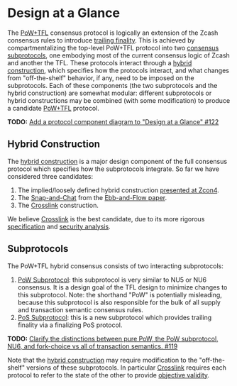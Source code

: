 # Design at a Glance

The [PoW+TFL](../terminology.md#definition-pow-tfl) consensus protocol is logically an extension of the Zcash consensus rules to introduce [trailing finality](../terminology.md#definition-trailing-finality). This is achieved by compartmentalizing the top-level PoW+TFL protocol into two [consensus subprotocols](../terminology.md#definition-consensus-subprotocols), one embodying most of the current consensus logic of Zcash and another the TFL. These protocols interact through a [hybrid construction](../terminology.md#definition-hybrid-construction), which specifies how the protocols interact, and what changes from "off-the-shelf" behavior, if any, need to be imposed on the subprotocols. Each of these components (the two subprotocols and the hybrid construction) are somewhat modular: different subprotocols or hybrid constructions may be combined (with some modification) to produce a candidate [PoW+TFL](../terminology.md#definition-pow-tfl) protocol.

**TODO:** [Add a protocol component diagram to "Design at a Glance" #122](https://github.com/Electric-Coin-Company/tfl-book/issues/122)

## Hybrid Construction

The [hybrid construction](../terminology.md#definition-hybrid-construction) is a major design component of the full consensus protocol which specifies how the subprotocols integrate. So far we have considered three candidates:

1. The implied/loosely defined hybrid construction [presented at Zcon4](https://www.youtube.com/watch?v=qhMzMYeEPMM&list=PL40dyJ0UYTLII7oQRQmNOFf0d2iKT35tL&index=17).
2. The [Snap-and-Chat](../terminology.md#definition-snap-and-chat) from the [Ebb-and-Flow paper](https://eprint.iacr.org/2020/1091).
3. The [Crosslink](../terminology.md#definition-crosslink) construction.

We believe [Crosslink](../terminology.md#definition-crosslink) is the best candidate, due to its more rigorous [specification](./crosslink/construction.md) and [security analysis](./crosslink/security-analysis.md).

## Subprotocols

The PoW+TFL hybrid consensus consists of two interacting subprotocols:

1. [PoW Subprotocol](../terminology.md#definition-pow): this subprotocol is very similar to NU5 or NU6 consensus. It is a design goal of the TFL design to minimize changes to this subprotocol. Note: the shorthand "PoW" is potentially misleading, because this subprotocol is also responsible for the bulk of all supply and transaction semantic consensus rules.
2. [PoS Subprotocol](../terminology.md#definition-pos): this is a new subprotocol which provides trailing finality via a finalizing PoS protocol.

**TODO:** [Clarify the distinctions between pure PoW, the PoW subprotocol, NU6, and fork-choice vs all of transaction semantics. #119](https://github.com/Electric-Coin-Company/tfl-book/issues/119)

Note that the [hybrid construction](../terminology.md#definition-hybrid-construction) may require modification to the "off-the-shelf" versions of these subprotocols. In particular [Crosslink](../terminology.md#definition-crosslink) requires each protocol to refer to the state of the other to provide [objective validity](../terminology.md#definition-objective-validity).
